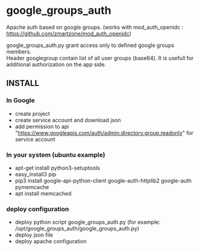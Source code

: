 # google_groups_auth
Apache auth based on google groups. (works with mod_auth_openidc : https://github.com/zmartzone/mod_auth_openidc)

google_groups_auth.py grant access only to defined google groups members.                              
Header googlegroup contain list of all user groups (base64). It is usefull for additional authorization on the app side.




## INSTALL


### In Google
  * create project
  * create service account and download json
  * add permission to api "https://www.googleapis.com/auth/admin.directory.group.readonly" for service account


### In your system (ubuntu example)
  * apt-get install python3-setuptools
  * easy_install3 pip
  * pip3 install google-api-python-client google-auth-httplib2 google-auth pymemcache
  * apt install memcached

### deploy configuration

  * deploy python script google_groups_auth.py (for example: /opt/google_groups_auth/google_groups_auth.py)
  * deploy json file
  * deploy apache configuration 

